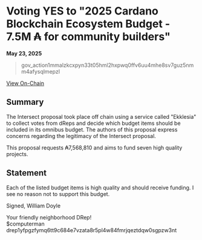 # Voting YES to "2025 Cardano Blockchain Ecosystem Budget - 7.5M ₳ for community builders" 

**May 23, 2025**

> gov_action1mmalzkcxpyn33t05hml2hxpwq0ffv6uu4mhe8sv7guz5nmm4afysqlmepzl 

[View On-Chain](https://cardanoscan.io/vote/b42374856798aacc5f785b8360f89ddc4fe0992bb86fc2e437a5004fac3497a1)

## Summary 

The Intersect proposal took place off chain using a service called "Ekklesia" to collect votes from dReps and decide which budget items should be included in its omnibus budget. The authors of this proposal express concerns regarding the legitimacy of the Intersect proposal.

This proposal requests ₳7,568,810 and aims to fund seven high quality projects. 

## Statement

Each of the listed budget items is high quality and should receive funding. I see no reason not to support this budget. 

Signed,
William Doyle

Your friendly neighborhood DRep! <br>
$computerman <br>
drep1yfpgzfymq6tt9c684e7vzata8r5pl4w84fmrjqeztdqw0sgpzw3nt